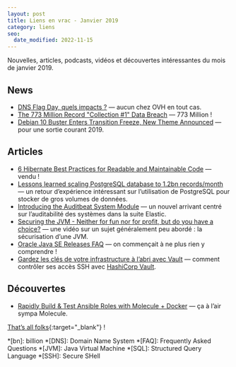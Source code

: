 ```yaml
---
layout: post
title: Liens en vrac - Janvier 2019
category: liens
seo:
  date_modified: 2022-11-15
---
```


Nouvelles, articles, podcasts, vidéos et découvertes intéressantes du mois de janvier 2019.

## News

- [DNS Flag Day, quels impacts ?](https://www.ovh.com/fr/blog/dns-flag-day-quels-impacts/)
  — aucun chez OVH en tout cas.
- [The 773 Million Record "Collection #1" Data Breach](https://www.troyhunt.com/the-773-million-record-collection-1-data-reach/)
  — 773 Million !
- [Debian 10 Buster Enters Transition Freeze, New Theme Announced](https://www.phoronix.com/scan.php?page=news_item&px=Debian-10-Enters-Trans-Freeze)
  — pour une sortie courant 2019.

## Articles

- [6 Hibernate Best Practices for Readable and Maintainable Code](https://thoughts-on-java.org/hibernate-best-practices-for-readable-and-maintainable-code/)
  — vendu !
- [Lessons learned scaling PostgreSQL database to 1.2bn records/month](https://gajus.medium.com/lessons-learned-scaling-postgresql-database-to-1-2bn-records-month-edc5449b3067)
  — un retour d’expérience intéressant sur l’utilisation de PostgreSQL pour stocker de gros volumes de données.
- [Introducing the Auditbeat System Module](https://www.elastic.co/fr/blog/introducing-auditbeat-system-module)
  — un nouvel arrivant centré sur l’auditabilité des systèmes dans la suite Elastic.
- [Securing the JVM - Neither for fun nor for profit, but do you have a choice?](https://www.youtube.com/watch?v=gSQlLAp2dZ8&feature=youtu.be)
  — une vidéo sur un sujet généralement peu abordé : la sécurisation d’une JVM.
- [Oracle Java SE Releases FAQ](https://blogs.oracle.com/java-platform-group/oracle-java-se-releases-faq)
  — on commençait à ne plus rien y comprendre !
- [Gardez les clés de votre infrastructure à l’abri avec Vault](https://blog.octo.com/gardez-les-cles-de-votre-infrastructure-a-labri-avec-vault/)
  — comment contrôler ses accès SSH avec [HashiCorp Vault](https://www.vaultproject.io/).

## Découvertes

- [Rapidly Build & Test Ansible Roles with Molecule + Docker](https://www.toptechskills.com/ansible-tutorials-courses/rapidly-build-test-ansible-roles-molecule-docker/)
  — ça à l’air sympa Molecule.

[That’s all folks](https://www.youtube.com/watch?v=jKlP2rKtAGQ "August Burns Red - The Frost"){:target="_blank"} !

<!-- prettier-ignore-start -->
*[bn]: billion
*[DNS]: Domain Name System
*[FAQ]: Frequently Asked Questions
*[JVM]: Java Virtual Machine
*[SQL]: Structured Query Language
*[SSH]: Secure SHell
<!-- prettier-ignore-end -->
